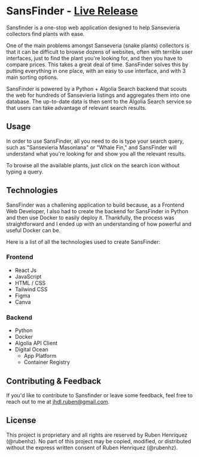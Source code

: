 # SansFinder - [Live Release](http://www.sansfinder.com)

Sansfinder is a one-stop web application designed to help Sansevieria collectors find plants with ease.

One of the main problems amongst Sanseveria (snake plants) collectors is that it can be difficult to browse dozens of websites, often with terrible user interfaces, just to find the plant you're looking for, and then you have to compare prices. This takes a great deal of time. SansFinder solves this by putting everything in one place, with an easy to use interface, and with 3 main sorting options. 

SansFinder is powered by a Python + Algolia Search backend that scouts the web for hundreds of Sansevieria listings and aggregates them into one database. The up-to-date data is then sent to the Algolia Search service so that users can take advantage of relevant search results.

## Usage

In order to use SansFinder, all you need to do is type your search query, such as "Sansevieria Masoniana" or "Whale Fin," and SansFinder will understand what you're looking for and show you all the relevant results.

To browse all the available plants, just click on the search icon without typing a query.

## Technologies

SansFinder was a challening application to build because, as a Frontend Web Developer, I also had to create the backend for SansFinder in Python and then use Docker to easily deploy it. Thankfully, the process was straightforward and I ended up with an understanding of how powerful and useful Docker can be.

Here is a list of all the technologies used to create SansFinder:

### Frontend
* React Js
* JavaScript
* HTML / CSS
* Tailwind CSS
* Figma
* Canva

### Backend
* Python
* Docker
* Algolia API Client
* Digital Ocean
  * App Platform
  * Container Registry

## Contributing & Feedback

If you'd like to contribute to Sansfinder or leave some feedback, feel free to reach out to me at jhdl.ruben@gmail.com.

## License

This project is proprietary and all rights are reserved by Ruben Henriquez (@rubenhz). No part of this project may be copied, modified, or distributed without the express written consent of Ruben Henriquez (@rubenhz).
